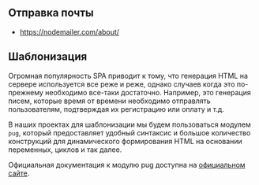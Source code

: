 ## Отправка почты

- https://nodemailer.com/about/

## Шаблонизация

Огромная популярность SPA приводит к тому, что генерация HTML на сервере используется все реже и 
реже, однако случаев когда это по-прежнему необходимо все-таки достаточно. Например, это генерация
писем, которые время от времени необходимо отправлять пользователям, подтверждая их регистрацию или
оплату и т.д.

В наших проектах для шаблонизации мы будем пользоваться модулем `pug`, который предоставляет удобный
синтаксис и большое количество конструкций для динамического формирования HTML на основании 
переменных, циклов и так далее.

Официальная документация к модулю pug доступна на [официальном сайте](https://pugjs.org).
